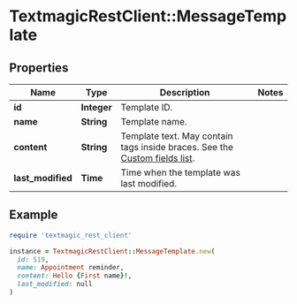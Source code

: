 # TextmagicRestClient::MessageTemplate

## Properties

| Name | Type | Description | Notes |
| ---- | ---- | ----------- | ----- |
| **id** | **Integer** | Template ID. |  |
| **name** | **String** | Template name. |  |
| **content** | **String** | Template text. May contain tags inside braces. See the [Custom fields list](https://docs.textmagic.com/#section/Custom-fields-list-(Merge-tags)). |  |
| **last_modified** | **Time** | Time when the template was last modified. |  |

## Example

```ruby
require 'textmagic_rest_client'

instance = TextmagicRestClient::MessageTemplate.new(
  id: 519,
  name: Appointment reminder,
  content: Hello {First name}!,
  last_modified: null
)
```

